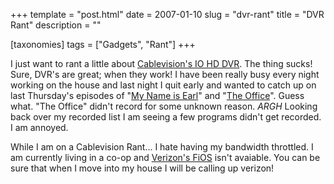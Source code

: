 +++
template = "post.html"
date = 2007-01-10
slug = "dvr-rant"
title = "DVR Rant"
description = ""

[taxonomies]
tags = ["Gadgets", "Rant"]
+++

I just want to rant a little about [Cablevision's IO HD DVR](http://www.optimum.com/io/dvr/dvr.jsp). The thing sucks! Sure, DVR's are great; when they work! I have been really busy every night working on the house and last night I quit early and wanted to catch up on last Thursday's episodes of "[My Name is Earl](http://www.nbc.com/My_Name_Is_Earl/)" and "[The Office](http://www.nbc.com/The_Office/)". Guess what. "The Office" didn't record for some unknown reason. *ARGH* Looking back over my recorded list I am seeing a few programs didn't get recorded. I am annoyed.

<!-- more -->

While I am on a Cablevision Rant... I hate having my bandwidth throttled. I am currently living in a co-op and [Verizon's FiOS](http://www.verizonfios.com/) isn't avaiable. You can be sure that when I move into my house I will be calling up verizon!